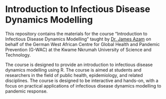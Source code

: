 Introduction to Infectious Disease Dynamics Modelling
================

<!-- README.md is generated from README.Rmd. Please edit that file -->
<!-- badges: start -->
<!-- badges: end -->

This repository contains the materials for the course “Introduction to
Infectious Disease Dynamics Modelling” taught by [Dr. James
Azam](https://jamesmbaazam.github.io/jamesmbaazam/) on behalf of the
German West African Centre for Global Health and Pandemic Prevention
(G-WAC) at the Kwame Nkrumah University of Science and Technology.

The course is designed to provide an introduction to infectious disease
dynamics modelling using R. The course is aimed at students and
researchers in the field of public health, epidemiology, and related
disciplines. The course is designed to be interactive and hands-on, with
a focus on practical applications of infectious disease dynamics
modelling to pandemic response.
